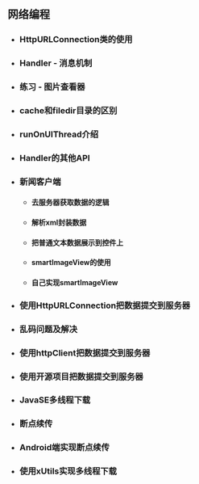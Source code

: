 ## 网络编程

* ### HttpURLConnection类的使用
* ### Handler - 消息机制
* ### 练习 - 图片查看器
* ### cache和filedir目录的区别
* ### runOnUIThread介绍
* ### Handler的其他API
* ### 新闻客户端

  * #### 去服务器获取数据的逻辑
  * #### 解析xml封装数据
  * #### 把普通文本数据展示到控件上
  * #### smartImageView的使用
  * #### 自己实现smartImageView
* ### 使用HttpURLConnection把数据提交到服务器
* ### 乱码问题及解决
* ### 使用httpClient把数据提交到服务器
* ### 使用开源项目把数据提交到服务器
* ### JavaSE多线程下载
* ### 断点续传
* ### Android端实现断点续传
* ### 使用xUtils实现多线程下载



